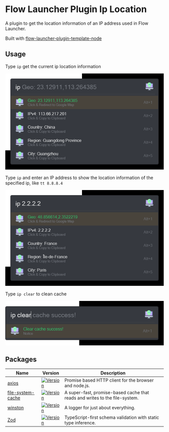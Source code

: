 # Flow Launcher Plugin Ip Location

A plugin to get the location information of an IP address used in Flow Launcher.

<p align="left">Built with <a href="https://github.com/Joehoel/flow-launcher-plugin-template-node">flow-launcher-plugin-template-node</a></p>

## Usage

Type `ip` get the current ip location information

![demo1](https://raw.githubusercontent.com/znau/IpLocation/master/src/assets/demo1.png)

Type `ip` and enter an IP address to show the location information of the specified ip, like ` tt 8.8.8.4 `

![demo2](https://raw.githubusercontent.com/znau/IpLocation/master/src/assets/demo2.png)

Type `ip clear` to clean cache

![demo3](https://raw.githubusercontent.com/znau/IpLocation/master/src/assets/demo3.png)

## Packages
<table>
  <thead>
    <tr>
      <th>Name</th>
      <th>Version</th>
      <th>Description</th>
    </tr>
  </thead>
  <tbody>
    <tr>
      <td>
        <a href="https://github.com/axios/axios">
          axios
        </a>
      </td>
      <td>
        <a href="https://www.npmjs.com/package/axios">
          <img src="https://img.shields.io/npm/v/axios.svg" alt="Version">
        </a>
      </td>
      <td>
        Promise based HTTP client for the browser and node.js.
      </td>
    </tr>
    <tr>
      <td>
        <a href="https://github.com/philcockfield/file-system-cache">
          file-system-cache
        </a>
      </td>
      <td>
        <a href="https://www.npmjs.com/package/file-system-cache">
          <img src="https://img.shields.io/npm/v/file-system-cache.svg" alt="Version">
        </a>
      </td>
      <td>
        A super-fast, promise-based cache that reads and writes to the file-system.
      </td>
    </tr>
    <tr>
      <td>
        <a href="https://github.com/vuetifyjs/eslint-plugin-vuetify">
          winston
        </a>
      </td>
      <td>
        <a href="https://www.npmjs.com/package/winston">
          <img src="https://img.shields.io/npm/v/winston.svg" alt="Version">
        </a>
      </td>
      <td>
       A logger for just about everything.
      </td>
    </tr>
    <tr>
      <td>
        <a href="https://github.com/colinhacks/zod">
          Zod
        </a>
      </td>
      <td>
        <a href="https://www.npmjs.com/package/zod">
          <img src="https://img.shields.io/npm/v/zod.svg" alt="Version">
        </a>
      </td>
      <td>
       TypeScript-first schema validation with static type inference.
      </td>
    </tr>
  </tbody>
</table>
